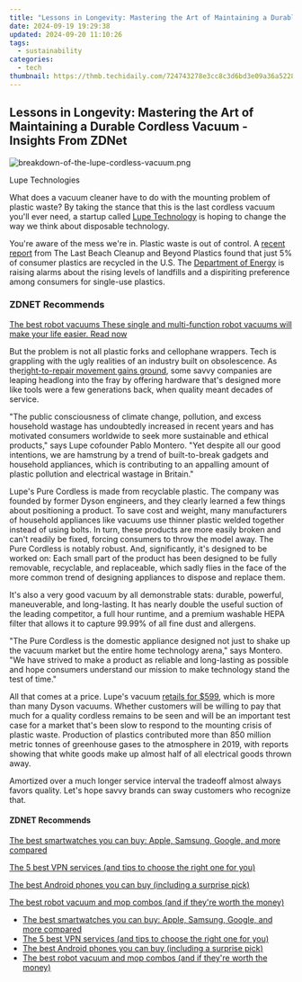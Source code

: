 ```yaml
---
title: "Lessons in Longevity: Mastering the Art of Maintaining a Durable Cordless Vacuum - Insights From ZDNet"
date: 2024-09-19 19:29:38
updated: 2024-09-20 11:10:26
tags:
  - sustainability
categories:
  - tech
thumbnail: https://thmb.techidaily.com/724743278e3cc8c3d6bd3e09a36a5228f2284123f9ba460d1a5d5ea60dfb5a94.jpg
---
```


## Lessons in Longevity: Mastering the Art of Maintaining a Durable Cordless Vacuum - Insights From ZDNet

![breakdown-of-the-lupe-cordless-vacuum.png](https://www.zdnet.com/a/img/resize/9fb4686825a7dba6a0d58a28eb6ca77085e671f3/2022/05/11/ebd97587-9427-4885-bfb5-80cdbc98f416/breakdown-of-the-lupe-cordless-vacuum.png?auto=webp&width=1280)

Lupe Technologies

What does a vacuum cleaner have to do with the mounting problem of plastic waste? By taking the stance that this is the last cordless vacuum you'll ever need, a startup called [Lupe Technology](https://uk.lupetechnology.com/products/pure-cordless-vacuum-cleaner) is hoping to change the way we think about disposable technology.

You're aware of the mess we're in. Plastic waste is out of control. A [recent report](https://www.invw.org/2022/05/05/the-us-only-recycled-about-5-of-plastic-waste-last-year/#:~:text=But%20a%20new%20report%20from,into%20new%20products%20in%202021.) from The Last Beach Cleanup and Beyond Plastics found that just 5% of consumer plastics are recycled in the U.S. The [Department of Energy](https://www.energy.gov/articles/doe-invests-134-million-combat-plastic-waste-reduce-plastic-industry-emissions) is raising alarms about the rising levels of landfills and a dispiriting preference among consumers for single-use plastics.

### **ZDNET** Recommends

[The best robot vacuums These single and multi-function robot vacuums will make your life easier.  Read now](https://www.zdnet.com/article/best-robot-vacuum/)

But the problem is not all plastic forks and cellophane wrappers. Tech is grappling with the ugly realities of an industry built on obsolescence. As the[right-to-repair movement gains ground](https://www.nytimes.com/2020/10/23/climate/right-to-repair.html#:~:text=The%20goal%20of%20right%2Dto,up%20in%20the%20scrap%20heap.), some savvy companies are leaping headlong into the fray by offering hardware that's designed more like tools were a few generations back, when quality meant decades of service.

"The public consciousness of climate change, pollution, and excess household wastage has undoubtedly increased in recent years and has motivated consumers worldwide to seek more sustainable and ethical products," says Lupe cofounder Pablo Montero. "Yet despite all our good intentions, we are hamstrung by a trend of built-to-break gadgets and household appliances, which is contributing to an appalling amount of plastic pollution and electrical wastage in Britain."

Lupe's Pure Cordless is made from recyclable plastic. The company was founded by former Dyson engineers, and they clearly learned a few things about positioning a product. To save cost and weight, many manufacturers of household appliances like vacuums use thinner plastic welded together instead of using bolts. In turn, these products are more easily broken and can't readily be fixed, forcing consumers to throw the model away. The Pure Cordless is notably robust. And, significantly, it's designed to be worked on: Each small part of the product has been designed to be fully removable, recyclable, and replaceable, which sadly flies in the face of the more common trend of designing appliances to dispose and replace them.

It's also a very good vacuum by all demonstrable stats: durable, powerful, maneuverable, and long-lasting. It has nearly double the useful suction of the leading competitor, a full hour runtime, and a premium washable HEPA filter that allows it to capture 99.99% of all fine dust and allergens.

"The Pure Cordless is the domestic appliance designed not just to shake up the vacuum market but the entire home technology arena," says Montero. "We have strived to make a product as reliable and long-lasting as possible and hope consumers understand our mission to make technology stand the test of time."

All that comes at a price. Lupe's vacuum [retails for $599](https://uk.lupetechnology.com/products/pure-cordless-vacuum-cleaner), which is more than many Dyson vacuums. Whether customers will be willing to pay that much for a quality cordless remains to be seen and will be an important test case for a market that's been slow to respond to the mounting crisis of plastic waste. Production of plastics contributed more than 850 million metric tonnes of greenhouse gases to the atmosphere in 2019, with reports showing that white goods make up almost half of all electrical goods thrown away. 

Amortized over a much longer service interval the tradeoff almost always favors quality. Let's hope savvy brands can sway customers who recognize that.

#### **ZDNET** Recommends

[The best smartwatches you can buy: Apple, Samsung, Google, and more compared](https://www.zdnet.com/article/best-smartwatch/ "The best smartwatches you can buy: Apple, Samsung, Google, and more compared")

[The 5 best VPN services (and tips to choose the right one for you)](https://www.zdnet.com/article/best-vpn/ "The 5 best VPN services (and tips to choose the right one for you)")

[The best Android phones you can buy (including a surprise pick)](https://www.zdnet.com/article/best-android-phone/ "The best Android phones you can buy (including a surprise pick)")

[The best robot vacuum and mop combos (and if they're worth the money)](https://www.zdnet.com/article/best-robot-vacuum-mop/ "The best robot vacuum and mop combos (and if they're worth the money)")

* [The best smartwatches you can buy: Apple, Samsung, Google, and more compared](https://www.zdnet.com/article/best-smartwatch/ "The best smartwatches you can buy: Apple, Samsung, Google, and more compared")
* [The 5 best VPN services (and tips to choose the right one for you)](https://www.zdnet.com/article/best-vpn/ "The 5 best VPN services (and tips to choose the right one for you)")
* [The best Android phones you can buy (including a surprise pick)](https://www.zdnet.com/article/best-android-phone/ "The best Android phones you can buy (including a surprise pick)")
* [The best robot vacuum and mop combos (and if they're worth the money)](https://www.zdnet.com/article/best-robot-vacuum-mop/ "The best robot vacuum and mop combos (and if they're worth the money)")

<ins class="adsbygoogle"
     style="display:block"
     data-ad-format="autorelaxed"
     data-ad-client="ca-pub-7571918770474297"
     data-ad-slot="1223367746"></ins>



<ins class="adsbygoogle"
     style="display:block"
     data-ad-client="ca-pub-7571918770474297"
     data-ad-slot="8358498916"
     data-ad-format="auto"
     data-full-width-responsive="true"></ins>
